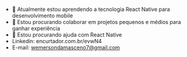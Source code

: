 - 🌱 Atualmente estou aprendendo a tecnologia React Native para desenvolvimento mobile
- 👯 Estou procurando colaborar em projetos pequenos e médios para ganhar experiência
- 🤔 Estou procurando ajuda com React Native
- Linkedin: encurtador.com.br/evwN4
- E-mail: wemersondamasceno7@gmail.com 
